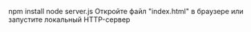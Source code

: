 npm install
node server.js
Откройте файл "index.html" в браузере или запустите локальный HTTP-сервер
